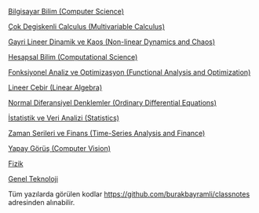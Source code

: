 
<a href="algs/index.html">Bilgisayar Bilim (Computer Science)</a>

<a href="calc_multi/index.html">Çok Degiskenli Calculus (Multivariable Calculus)</a>  

<a href="chaos/index.html">Gayri Lineer Dinamik ve Kaos (Non-linear Dynamics and Chaos)</a>

<a href="compscieng/index.html">Hesapsal Bilim (Computational Science)</a>

<a href="func_analysis/index.html">Fonksiyonel Analiz ve Optimizasyon (Functional Analysis and Optimization)</a>

<a href="linear/index.html">Lineer Cebir (Linear Algebra)</a>

<a href="ode/index.html">Normal Diferansiyel Denklemler (Ordinary Differential Equations)</a>

<a href="stat/index.html">İstatistik ve Veri Analizi (Statistics)</a>

<a href="tser/index.html">Zaman Serileri ve Finans (Time-Series Analysis and Finance)</a>

<a href="vision/index.html">Yapay Görüş (Computer Vision)</a>

<a href="phy/index.html">Fizik</a>

<a href="sk/index.html">Genel Teknoloji</a>

Tüm yazılarda görülen kodlar <a href="https://github.com/burakbayramli/classnotes">
https://github.com/burakbayramli/classnotes</a> adresinden
alınabilir. 


